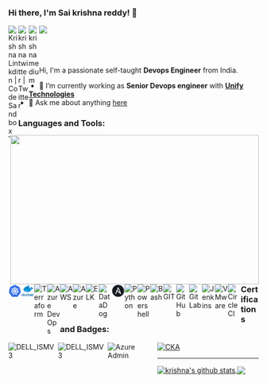 ### Hi there, I'm Sai krishna reddy! 👋

<a href="https://www.linkedin.com/in/sai-krishna-reddy-karri-44b394ba/">
  <img align="left" alt="Krishna Linkdin | CodeSandbox" width="20px" src="https://raw.githubusercontent.com/paulrobertlloyd/socialmediaicons/main/linkedin-16x16.png" />
</a>
<a href="https://twitter.com/kskr434">
  <img align="left" alt="krishna twitter | Twitter" width="21px" src="https://raw.githubusercontent.com/anuraghazra/anuraghazra/master/assets/twitter.svg" />
</a>
<a href="https://medium.com/@kskr434">
  <img align="left" alt="krishna medium" width="21px" src="https://icon-library.com/images/medium-icon/medium-icon-21.jpg" />
</a>

![](https://visitor-badge.glitch.me/badge?page_id=krish143434.krish143434)

<img src="https://media.giphy.com/media/jQPW8s9c9zifEt7IBh/giphy.gif" width="500" height="300" align="right" />

<br />
<br />

Hi, I'm a passionate self-taught **Devops Engineer** from India.

- 🔭 I’m currently working as **Senior Devops engineer** with **[Unify Technologies](https://unifytech.com/)**
- 💬 Ask me about anything [here](https://github.com/krish143434/krish143434/issues)

### Languages and Tools:

<img align="left" alt="Kubernetes" width="26px" src="https://raw.githubusercontent.com/github/explore/80688e429a7d4ef2fca1e82350fe8e3517d3494d/topics/kubernetes/kubernetes.png" />
<img align="left" alt="Docker" width="26px" src="https://raw.githubusercontent.com/github/explore/80688e429a7d4ef2fca1e82350fe8e3517d3494d/topics/docker/docker.png" />
<img align="left" alt="Terraform" width="26px" src="https://www.terraform.io/assets/images/og-image-8b3e4f7d.png" />
<img align="left" alt="Azure DevOps" width="26px" src="https://www.forecast.app/hubfs/New%20Website%20/integrations-logos/Azure%20DevOps.png" />
<img align="left" alt="AWS" width="26px" src="https://img.icons8.com/color/48/000000/amazon-web-services.png" />
<img align="left" alt="Azure" width="26px" src="https://img.icons8.com/color/48/000000/azure-1.png" />
<img align="left" alt="ELK" width="26px" src="https://cdn.freebiesupply.com/logos/large/2x/elastic-stack-logo-png-transparent.png" />
<img align="left" alt="DataDog" width="26px" src="https://imgix.datadoghq.com/img/about/presskit/kit/press_kit.png" />
<img align="left" alt="Ansible" width="26px" src="https://raw.githubusercontent.com/github/explore/80688e429a7d4ef2fca1e82350fe8e3517d3494d/topics/ansible/ansible.png" />
<img align="left" alt="Python" width="26px" src="https://img.icons8.com/color/72/python.png" />
<img align="left" alt="Powershell" width="26px" src="https://img.icons8.com/color/72/powershell.png" />
<img align="left" alt="Bash" width="26px" src="https://simpleicons.org/icons/gnubash.svg" />
<img align="left" alt="GIT" width="26px" src="https://img.icons8.com/color/72/git.png" />
<img align="left" alt="GitHub" width="26px" src="https://simpleicons.org/icons/github.svg" />
<img align="left" alt="GitLab" width="26px" src="https://img.icons8.com/color/48/000000/gitlab.png" />
<img align="left" alt="Jenkins" width="26px" src="https://cdn.iconscout.com/icon/free/png-256/jenkins-5-569553.png" />
<img align="left" alt="VMware" width="26px" src="https://img.icons8.com/color/48/000000/old-vmware-logo.png" />
<img align="left" alt="CircleCI" width="26px" src="https://www.pikpng.com/pngl/b/193-1930090_circleci-logo-clipart.png" />

---

<br />

### Certifications and Badges:

<a href="https://www.youracclaim.com/badges/e328992a-157a-4a28-a70f-8463baf9944b?source=linked_in_profile" target="_blank"><img src="https://images.youracclaim.com/size/340x340/images/8b8ed108-e77d-4396-ac59-2504583b9d54/cka_from_cncfsite__281_29.png" alt="CKA" width="100" height="100" /></a>
<a href="https://www.youracclaim.com/badges/124a028e-74e9-442b-bde7-8bf5a893b512/linked_in_profile" target="_blank"><img src="https://images.youracclaim.com/size/340x340/images/7eca7585-cdde-45be-9c31-bdaaa2fc8a46/Associate-Information_Storage_and_Management_Version_3.0.png" alt="DELL_ISMV3" width="100" height="100" align="left" /></a>
<a href="Gr750435053KK" target="_blank"><img src="https://zeedup.com/wp-content/uploads/2019/06/51LoDJhdZL.png" alt="DELL_ISMV3" width="100" height="100" align="left" /></a>
<a href="https://www.youracclaim.com/earner/earned/badge/716a3c29-83d5-4fb9-8989-e3d19b9f6557" target="_blank"><img src="https://images.youracclaim.com/size/340x340/images/336eebfc-0ac3-4553-9a67-b402f491f185/azure-administrator-associate-600x600.png" alt="Azure Admin" width="100" height="100" align="left" /></a>

---

<a href="https://github.com/krish143434/github-readme-stats">
  <img align="center" src="https://github-readme-stats.vercel.app/api?username=krish143434&show_icons=true&include_all_commits=true&theme=radical" alt="krishna's github stats" />
</a>
<a href="https://github.com/krish143434/github-readme-stats">
  <img align="center" src="https://github-readme-stats.vercel.app/api/top-langs/?username=krish143434&layout=compact&theme=radical" />
</a>
